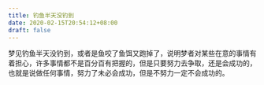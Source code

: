 ```yaml
---
title: 钓鱼半天没钓到
date: 2020-02-15T20:54:12+08:00
draft: false
---
```


梦见钓鱼半天没钓到，或者是鱼咬了鱼饵又跑掉了，说明梦者对某些在意的事情有着担心，许多事情都不是百分百有把握的，但是只要努力去争取，还是会成功的，也就是说做任何事情，努力了未必会成功，但是不努力一定不会成功的。
